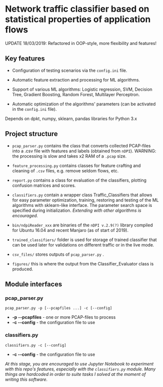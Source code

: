 # Network traffic classifier based on statistical properties of application flows

UPDATE 18/03/2019: Refactored in OOP-style, more flexibility and features! 

## Key features

* Configuration of testing scenarios via the `config.ini` file.

* Automatic feature extraction and processing for ML algorithms.

* Support of various ML algorithms: Logistic regression, SVM, Decision Tree, Gradient Boosting, Random Forest, Multilayer Perceptron. 

* Automatic optimization of the algorithms' parameters (can be activated in the `config.ini` file).

Depends on dpkt, numpy, sklearn, pandas libraries for Python 3.x 

## Project structure

* `pcap_parser.py` contains the class that converts collected PCAP-files into a .csv file with features and labels (obtained from `nDPI`). WARNING: the processing is slow and takes x2 RAM of a `.pcap` size.

* `feature_processing.py` contains classes for feature crafting and cleaning of `.csv` files, e.g. remove seldom flows, etc.

* `report.py` contains a class for evaluation of the classifiers, plotting confusion matrices and scores.

* `classifiers.py` contain a wrapper class Traffic_Classifiers that allows for easy parameter optimization, training, restoring and testing of the ML algorithms with sklearn-like interface. The parameter search space is specified during initialization. *Extending with other algorithms is encouraged.*

* `bin/ndpiReader_xxx` are binaries of the `nDPI v.2.9(?)` library compiled for Ubuntu 16.04 and recent Manjaro (as of start of 2019).

* `trained_classifiers/` folder is used for storage of trained classifier that can be used later for validations on different traffic or in the live mode.

* `csv_files/` stores outputs of `pcap_parser.py` .

* `figures/` this is where the output from the Classifier_Evaluator class is produced.  

## Module interfaces
### pcap_parser.py

`pcap_parser.py -p [--pcapfiles ...] -c [--config]`
* **-p --pcapfiles** - one or more PCAP-files to process
* **-c --config** - the configuration file to use

### classifiers.py

`classifiers.py -c [--config]`
* **-c --config** - the configuration file to use

*At this stage, you are encouraged to use Jupyter Notebook to experiment with this repo's features, especially with the `classifiers.py` module. Many things are hardcoded in order to suite tasks I solved at the moment of writing this software.*
